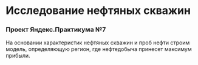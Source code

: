 # Исследование нефтяных скважин
### Проект Яндекс.Практикума №7
На основании характеристик нефтяных скважин и проб нефти строим модель, определяющую регион, где нефтедобыча принесет максимум прибыли.

